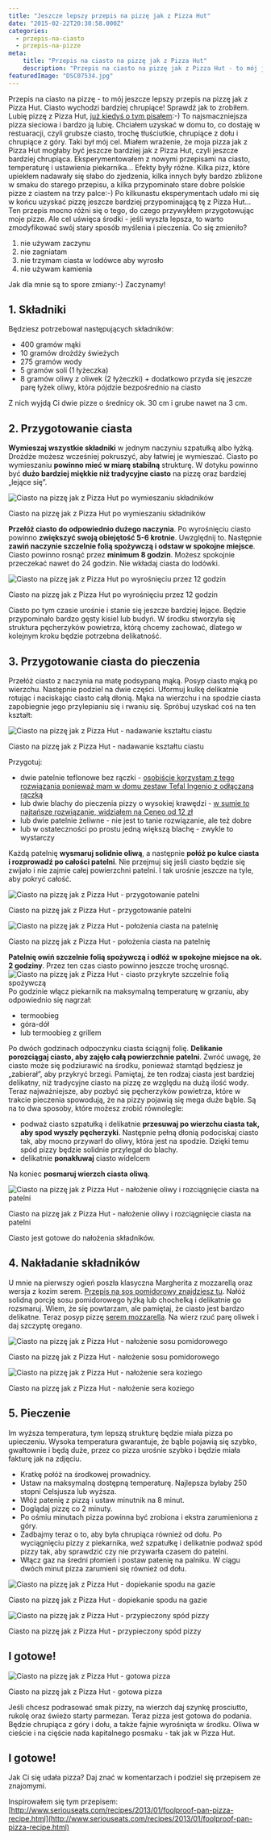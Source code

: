 ```yaml
---
title: "Jeszcze lepszy przepis na pizzę jak z Pizza Hut"
date: "2015-02-22T20:30:58.000Z"
categories: 
  - przepis-na-ciasto
  - przepis-na-pizze
meta: 
    title: "Przepis na ciasto na pizzę jak z Pizza Hut"
    description: "Przepis na ciasto na pizzę jak z Pizza Hut - to mój jeszcze lepszy przepis na pizzę jak z Pizza Hut. Ciasto wychodzi bardziej chrupiące! Sprawdź!"
featuredImage: "DSC07534.jpg"
---
```


Przepis na ciasto na pizzę - to mój jeszcze lepszy przepis na pizzę jak z Pizza Hut. Ciasto wychodzi bardziej chrupiące! Sprawdź jak to zrobiłem. Lubię pizzę z Pizza Hut, <a title="Jak zrobić ciasto na pizzę jak w Pizza Hut?" href="/jak-zrobic-ciasto-na-pizze-jak-w-pizza-hut/">już kiedyś o tym pisałem</a>:-) To najsmaczniejsza pizza sieciowa i bardzo ją lubię. Chciałem uzyskać w domu to, co dostaję w restuaracji, czyli grubsze ciasto, trochę tłuściutkie, chrupiące z dołu i chrupiące z góry. Taki był mój cel. Miałem wrażenie, że moja pizza jak z Pizza Hut mogłaby być jeszcze bardziej jak z Pizza Hut, czyli jeszcze bardziej chrupiąca. Eksperymentowałem z nowymi przepisami na ciasto, temperaturę i ustawienia piekarnika… Efekty były różne. Kilka pizz, które upiekłem nadawały się słabo do zjedzenia, kilka innych były bardzo zbliżone w smaku do starego przepisu, a kilka przypominało stare dobre polskie pizze z ciastem na trzy palce:-) Po kilkunastu eksperymentach udało mi się w końcu uzyskać pizzę jeszcze bardziej przypominającą tę z Pizza Hut… Ten przepis mocno różni się o tego, do czego przywykłem przygotowując moje pizze. Ale cel uświęca środki - jeśli wyszła lepsza, to warto zmodyfikować swój stary sposób myślenia i pieczenia. Co się zmieniło?

1. nie używam zaczynu
2. nie zagniatam
3. nie trzymam ciasta w lodówce aby wyrosło
4. nie używam kamienia

Jak dla mnie są to spore zmiany:-) Zaczynamy!

## 1\. Składniki

Będziesz potrzebował następujących składników:

- 400 gramów mąki
- 10 gramów drożdży świeżych
- 275 gramów wody
- 5 gramów soli (1 łyżeczka)
- 8 gramów oliwy z oliwek (2 łyżeczki) + dodatkowo przyda się jeszcze parę łyżek oliwy, która pójdzie bezpośrednio na ciasto

Z nich wyjdą Ci dwie pizze o średnicy ok. 30 cm i grube nawet na 3 cm.

## 2\. Przygotowanie ciasta

**Wymieszaj wszystkie składniki** w jednym naczyniu szpatułką albo łyżką. Drożdże możesz wcześniej pokruszyć, aby łatwiej je wymieszać. Ciasto po wymieszaniu **powinno mieć w miarę stabilną** strukturę. W dotyku powinno być **dużo bardziej miękkie niż tradycyjne ciasto** na pizzę oraz bardziej „lejące się”.

![Ciasto na pizzę jak z Pizza Hut po wymieszaniu składników](2015-02-20-22.51.57-300x225.jpg)

Ciasto na pizzę jak z Pizza Hut po wymieszaniu składników

**Przełóż ciasto do odpowiednio dużego naczynia**. Po wyrośnięciu ciasto powinno **zwiększyć swoją obiejętość 5-6 krotnie**. Uwzględnij to. Następnie **zawiń naczynie szczelnie folią spożywczą i odstaw w spokojne miejsce**. Ciasto powinno rosnąć przez **minimum 8 godzin**. Możesz spokojnie przeczekać nawet do 24 godzin. Nie wkładaj ciasta do lodówki.

![Ciasto na pizzę jak z Pizza Hut po wyrośnięciu przez 12 godzin](2015-02-21-10.01.31-300x225.jpg)

Ciasto na pizzę jak z Pizza Hut po wyrośnięciu przez 12 godzin

Ciasto po tym czasie urośnie i stanie się jeszcze bardziej lejące. Będzie przypominało bardzo gęsty kisiel lub budyń. W środku stworzyła się struktura pęcherzyków powietrza, którą chcemy zachować, dlatego w kolejnym kroku będzie potrzebna delikatność.

## 3\. Przygotowanie ciasta do pieczenia

Przełóż ciasto z naczynia na matę podsypaną mąką. Posyp ciasto mąką po wierzchu. Następnie podziel na dwie części. Uformuj kulkę delikatnie rotując i naciskając ciasto całą dłonią. Mąka na wierzchu i na spodzie ciasta zapobiegnie jego przylepianiu się i rwaniu się. Spróbuj uzyskać coś na ten kształt:

![Ciasto na pizzę jak z Pizza Hut - nadawanie kształtu ciastu](2015-02-21-10.08.17-300x225.jpg)

Ciasto na pizzę jak z Pizza Hut - nadawanie kształtu ciastu

Przygotuj:

- dwie patelnie teflonowe bez rączki - [osobiście korzystam z tego rozwiązania ponieważ mam w domu zestaw Tefal Ingenio z odłączaną rączką](http://www.ceneo.pl/24321239#cid=7705&crid=21920&pid=5958)
- lub dwie blachy do pieczenia pizzy o wysokiej krawędzi - [w sumie to najtańsze rozwiązanie, widziałem na Ceneo od 12 zł](http://www.ceneo.pl/;szukaj-blacha+do+pizzy#cid=7705&crid=21920&pid=5958)
- lub dwie patelnie żeliwne - nie jest to tanie rozwiązanie, ale też dobre
- lub w ostateczności po prostu jedną większą blachę - zwykle to wystarczy

Każdą patelnię **wysmaruj solidnie oliwą**, a następnie **połóż po kulce ciasta i rozprowadź po całości patelni**. Nie przejmuj się jeśli ciasto będzie się zwijało i nie zajmie całej powierzchni patelni. I tak urośnie jeszcze na tyle, aby pokryć całość.

![Ciasto na pizzę jak z Pizza Hut - przygotowanie patelni](DSC07500-300x201.jpg)

Ciasto na pizzę jak z Pizza Hut - przygotowanie patelni

![Ciasto na pizzę jak z Pizza Hut - położenia ciasta na patelnię](DSC07502-300x201.jpg)

Ciasto na pizzę jak z Pizza Hut - położenia ciasta na patelnię

**Patelnię owiń szczelnie folią spożywczą i odłóż w spokojne miejsce na ok. 2 godziny**. Przez ten czas ciasto powinno jeszcze trochę urosnąć. ![Ciasto na pizzę jak z Pizza Hut - ciasto przykryte szczelnie folią spożywczą](DSC07508-300x201.jpg) Po godzinie włącz piekarnik na maksymalną temperaturę w grzaniu, aby odpowiednio się nagrzał:

- termoobieg
- góra-dół
- lub termoobieg z grillem

Po dwóch godzinach odpoczynku ciasta ściągnij folię. **Delikanie porozciągaj ciasto, aby zajęło całą powierzchnie patelni**. Zwróć uwagę, że ciasto może się podziurawić na środku, ponieważ stamtąd będziesz je „zabierał”, aby przykryć brzegi. Pamiętaj, że ten rodzaj ciasta jest bardziej delikatny, niż tradycyjne ciasto na pizzę ze względu na dużą ilość wody. Teraz najważniejsze, aby pozbyć się pęcherzyków powietrza, które w trakcie pieczenia spowodują, że na pizzy pojawią się mega duże bąble. Są na to dwa sposoby, które możesz zrobić równolegle:

- podważ ciasto szpatułką i delikatnie **przesuwaj po wierzchu ciasta tak, aby spod wyszły pęcherzyki**. Następnie pełną dłonią podociskaj ciasto tak, aby mocno przywarł do oliwy, która jest na spodzie. Dzięki temu spód pizzy będzie solidnie przylegał do blachy.
- delikatnie **ponakłuwaj** ciasto widelcem

Na koniec **posmaruj wierzch ciasta oliwą**.

![Ciasto na pizzę jak z Pizza Hut - nałożenie oliwy i rozciągnięcie ciasta na patelni](DSC07514-300x201.jpg)

Ciasto na pizzę jak z Pizza Hut - nałożenie oliwy i rozciągnięcie ciasta na patelni

Ciasto jest gotowe do nałożenia składników.

## 4\. Nakładanie składników

U mnie na pierwszy ogień poszła klasyczna Margherita z mozzarellą oraz wersja z kozim serem. <a title="Sos pomidorowy" href="/sos-pomidorowy/">Przepis na sos pomidorowy znajdziesz tu</a>. Nałóż solidną porcję sosu pomidorowego łyżką lub chochelką i delikatnie go rozsmaruj. Wiem, że się powtarzam, ale pamiętaj, że ciasto jest bardzo delikatne. Teraz posyp pizzę <a title="Jaki ser wybrać do pizzy?" href="/jaki-ser-wybrac-do-pizzy/">serem mozzarella</a>. Na wierz rzuć parę oliwek i daj szczyptę oregano.

![Ciasto na pizzę jak z Pizza Hut - nałożenie sosu pomidorowego](DSC07515-300x201.jpg)

Ciasto na pizzę jak z Pizza Hut - nałożenie sosu pomidorowego

![Ciasto na pizzę jak z Pizza Hut - nałożenie sera koziego](DSC07521-300x201.jpg)

Ciasto na pizzę jak z Pizza Hut - nałożenie sera koziego

## 5\. Pieczenie

Im wyższa temperatura, tym lepszą strukturę będzie miała pizza po upieczeniu. Wysoka temperatura gwarantuje, że bąble pojawią się szybko, gwałtownie i będą duże, przez co pizza urośnie szybko i będzie miała fakturę jak na zdjęciu.

- Kratkę połóż na środkowej prowadnicy.
- Ustaw na maksymalną dostępną temperaturę. Najlepsza byłaby 250 stopni Celsjusza lub wyższa.
- Włóż patenię z pizzą i ustaw minutnik na 8 minut.
- Doglądaj pizzę co 2 minuty.
- Po ośmiu minutach pizza powinna być zrobiona i ekstra zarumieniona z góry.
- Zadbajmy teraz o to, aby była chrupiąca również od dołu. Po wyciągnięciu pizzy z piekarnika, weź szpatułkę i delikatnie podważ spód pizzy tak, aby sprawdzić czy nie przywarła czasem do patelni.
- Włącz gaz na średni płomień i postaw patenię na palniku. W ciągu dwóch minut pizza zarumieni się również od dołu.

![Ciasto na pizzę jak z Pizza Hut - dopiekanie spodu na gazie](DSC07529-300x201.jpg)

Ciasto na pizzę jak z Pizza Hut - dopiekanie spodu na gazie

![Ciasto na pizzę jak z Pizza Hut - przypieczony spód pizzy](DSC07547-300x201.jpg)

Ciasto na pizzę jak z Pizza Hut - przypieczony spód pizzy

## I gotowe!

![Ciasto na pizzę jak z Pizza Hut - gotowa pizza](DSC07534-300x201.jpg)

Ciasto na pizzę jak z Pizza Hut - gotowa pizza

Jeśli chcesz podrasować smak pizzy, na wierzch daj szynkę prosciutto, rukolę oraz świeżo starty parmezan. Teraz pizza jest gotowa do podania. Będzie chrupiąca z góry i dołu, a także fajnie wyrośnięta w środku. Oliwa w cieście i na cięście nada kapitalnego posmaku - tak jak w Pizza Hut.

## I gotowe!

Jak Ci się udała pizza? Daj znać w komentarzach i podziel się przepisem ze znajomymi.

Inspirowałem się tym przepisem: [http://www.seriouseats.com/recipes/2013/01/foolproof-pan-pizza-recipe.html](http://www.seriouseats.com/recipes/2013/01/foolproof-pan-pizza-recipe.html)
